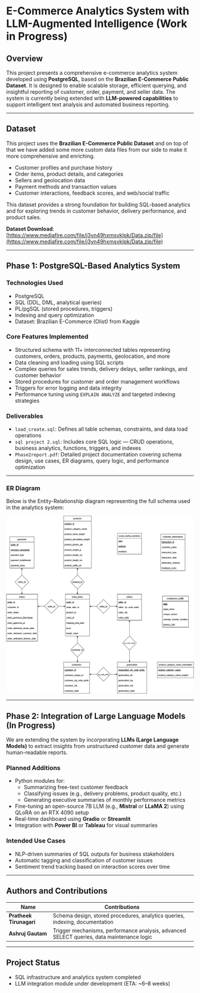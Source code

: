 #  E-Commerce Analytics System with LLM-Augmented Intelligence (Work in Progress)

## Overview

This project presents a comprehensive e-commerce analytics system developed using **PostgreSQL**, based on the **Brazilian E-Commerce Public Dataset**. It is designed to enable scalable storage, efficient querying, and insightful reporting of customer, order, payment, and seller data. The system is currently being extended with **LLM-powered capabilities** to support intelligent text analysis and automated business reporting.

---

##  Dataset

This project uses the **Brazilian E-Commerce Public Dataset** and on top of that we have added some more custom data files from our side to make it more comprehensive and enriching.

- Customer profiles and purchase history  
- Order items, product details, and categories  
- Sellers and geolocation data  
- Payment methods and transaction values  
- Customer interactions, feedback scores, and web/social traffic

This dataset provides a strong foundation for building SQL-based analytics and for exploring trends in customer behavior, delivery performance, and product sales.

 **Dataset Download**:  
[https://www.mediafire.com/file/j3yn49hxmsvklpk/Data.zip/file](https://www.mediafire.com/file/j3yn49hxmsvklpk/Data.zip/file)

---

## Phase 1: PostgreSQL-Based Analytics System

###  Technologies Used
- PostgreSQL
- SQL (DDL, DML, analytical queries)
- PL/pgSQL (stored procedures, triggers)
- Indexing and query optimization
- Dataset: Brazilian E-Commerce (Olist) from Kaggle

###  Core Features Implemented
- Structured schema with 11+ interconnected tables representing customers, orders, products, payments, geolocation, and more
- Data cleaning and loading using SQL scripts
- Complex queries for sales trends, delivery delays, seller rankings, and customer behavior
- Stored procedures for customer and order management workflows
- Triggers for error logging and data integrity
- Performance tuning using `EXPLAIN ANALYZE` and targeted indexing strategies

###  Deliverables
- `load_create.sql`: Defines all table schemas, constraints, and data load operations
- `sql project 2.sql`: Includes core SQL logic — CRUD operations, business analytics, functions, triggers, and indexes
- `Phase2report.pdf`: Detailed project documentation covering schema design, use cases, ER diagrams, query logic, and performance optimization

---

###  ER Diagram

Below is the Entity-Relationship diagram representing the full schema used in the analytics system:

![ER Diagram](er_diagram.png)

---

## Phase 2: Integration of Large Language Models (In Progress)

We are extending the system by incorporating **LLMs (Large Language Models)** to extract insights from unstructured customer data and generate human-readable reports.

###  Planned Additions
- Python modules for:
  - Summarizing free-text customer feedback
  - Classifying issues (e.g., delivery problems, product quality, etc.)
  - Generating executive summaries of monthly performance metrics
- Fine-tuning an open-source 7B LLM (e.g., **Mistral** or **LLaMA 2**) using QLoRA on an RTX 4090 setup
- Real-time dashboard using **Gradio** or **Streamlit**
- Integration with **Power BI** or **Tableau** for visual summaries

###  Intended Use Cases
- NLP-driven summaries of SQL outputs for business stakeholders
- Automatic tagging and classification of customer issues
- Sentiment trend tracking based on interaction scores over time

---

##  Authors and Contributions

| Name                | Contributions                                                                 |
|---------------------|------------------------------------------------------------------------------|
| **Pratheek Tirunagari** | Schema design, stored procedures, analytics queries, indexing, documentation |
| **Ashruj Gautam**       | Trigger mechanisms, performance analysis, advanced SELECT queries, data maintenance logic |

---

##  Project Status

-  SQL infrastructure and analytics system completed  
-  LLM integration module under development (ETA: ~6–8 weeks)  
